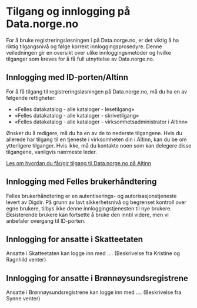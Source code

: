 # Tilgang og innlogging på Data.norge.no

For å bruke registreringsløsningen i på Data.norge.no, er det viktig å ha riktig tilgangsnivå og følge korrekt innloggingsprosedyre. Denne veiledningen gir en oversikt over ulike innloggingsmetoder og hvilke tilganger som kreves for å få full utnyttelse av Data.norge.no.

## Innlogging med ID-porten/Altinn

For å få tilgang til registreringsløsningen på Data.norge.no, må du ha en av følgende rettigheter:

- «Felles datakatalog - alle kataloger - lesetilgang»
- «Felles datakatalog - alle kataloger - skrivetilgang»
- «Felles datakatalog - alle kataloger - virksomhetsadministrator i Altinn»

Ønsker du å redigere, må du ha en av de to nederste tilgangene. Hvis du allerede har tilgang til en tjeneste i virksomheten din i Altinn, kan du be om ytterligere tilganger. Hvis ikke, må du kontakte noen som kan delegere disse tilgangene, vanligvis nærmeste leder.

[Les om hvordan du får/gir tilgang til Data.norge.no på Altinn](https://info.altinn.no/skjemaoversikt/digitaliseringsdirektoratet/felles-datakatalog/)

## Innlogging med Felles brukerhåndtering

Felles brukerhåndtering er en autentiserings- og autorisasjonstjeneste levert av Digdir. På grunn av lavt sikkerhetsnivå og begrenset kontroll over egne brukere, tilbys ikke denne innloggingstjenesten til nye brukere. Eksisterende brukere kan fortsette å bruke den inntil videre, men vi anbefaler overgang til ID-porten.

## Innlogging for ansatte i Skatteetaten

Ansatte i Skatteetaten kan logge inn med .... (Beskrivelse fra Kristine og Ragnhild venter)

## Innlogging for ansatte i Brønnøysundsregistrene

Ansatte i Brønnøysundsregistrene kan logge inn med .... (Beskrivelse fra Synne venter)
